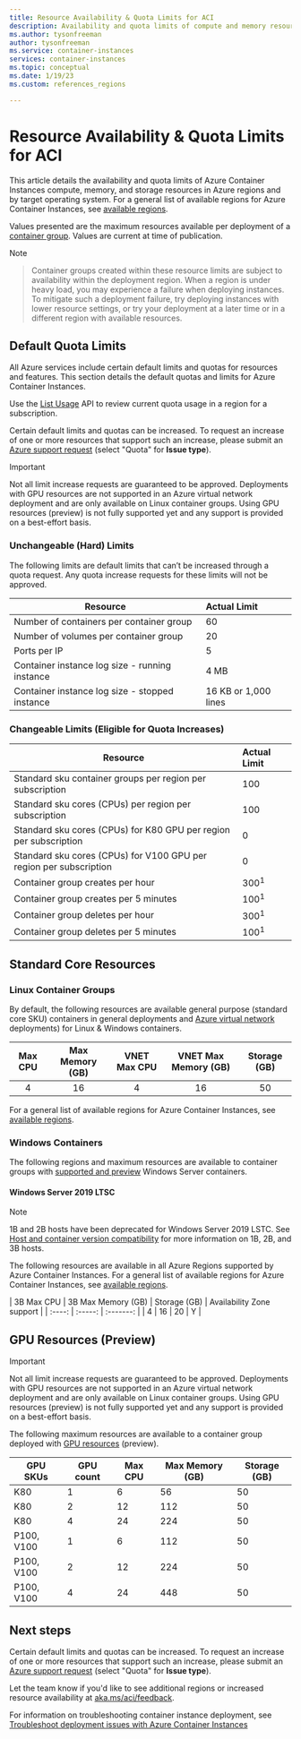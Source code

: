 ```yaml
---
title: Resource Availability & Quota Limits for ACI
description: Availability and quota limits of compute and memory resources for the Azure Container Instances service in different Azure regions.
ms.author: tysonfreeman
author: tysonfreeman
ms.service: container-instances
services: container-instances
ms.topic: conceptual
ms.date: 1/19/23
ms.custom: references_regions

---
```

# Resource Availability & Quota Limits for ACI

This article details the availability and quota limits of Azure Container Instances compute, memory, and storage resources in Azure regions and by target operating system. For a general list of available regions for Azure Container Instances, see [available regions](https://azure.microsoft.com/regions/services/). 

Values presented are the maximum resources available per deployment of a [container group](container-instances-container-groups.md). Values are current at time of publication. 

> [!NOTE] 

> Container groups created within these resource limits are subject to availability within the deployment region. When a region is under heavy load, you may experience a failure when deploying instances. To mitigate such a deployment failure, try deploying instances with lower resource settings, or try your deployment at a later time or in a different region with available resources. 

## Default Quota Limits 

All Azure services include certain default limits and quotas for resources and features. This section details the default quotas and limits for Azure Container Instances.  

Use the [List Usage](/rest/api/container-instances/location/listusage) API to review current quota usage in a region for a subscription. 

Certain default limits and quotas can be increased. To request an increase of one or more resources that support such an increase, please submit an [Azure support request][azure-support] (select "Quota" for **Issue type**). 

> [!IMPORTANT]  
> Not all limit increase requests are guaranteed to be approved.
> Deployments with GPU resources are not supported in an Azure virtual network deployment and are only available on Linux container groups.
> Using GPU resources (preview) is not fully supported yet and any support is provided on a best-effort basis.

### Unchangeable (Hard) Limits 

The following limits are default limits that can’t be increased through a quota request. Any quota increase requests for these limits will not be approved.  

| Resource | Actual Limit | 
| --- | :--- | 
| Number of containers per container group | 60 | 
| Number of volumes per container group | 20 | 
| Ports per IP | 5 | 
| Container instance log size - running instance | 4 MB | 
| Container instance log size - stopped instance | 16 KB or 1,000 lines | 


### Changeable Limits (Eligible for Quota Increases) 

| Resource | Actual Limit | 
| --- | :--- | 
| Standard sku container groups per region per subscription | 100 | 
| Standard sku cores (CPUs) per region per subscription | 100 | 
| Standard sku cores (CPUs) for K80 GPU per region per subscription | 0 | 
| Standard sku cores (CPUs) for V100 GPU per region per subscription | 0 | 
| Container group creates per hour |300<sup>1</sup> | 
| Container group creates per 5 minutes | 100<sup>1</sup> | 
| Container group deletes per hour | 300<sup>1</sup> | 
| Container group deletes per 5 minutes | 100<sup>1</sup> | 

## Standard Core Resources 

### Linux Container Groups 

By default, the following resources are available general purpose (standard core SKU) containers in general deployments and [Azure virtual network](container-instances-vnet.md) deployments) for Linux & Windows containers. 

| Max CPU | Max Memory (GB) | VNET Max CPU | VNET Max Memory (GB) | Storage (GB) | 
| :---: | :---: | :----: | :-----: | :-------: |
| 4 | 16 | 4 | 16 | 50 | 

For a general list of available regions for Azure Container Instances, see [available regions](https://azure.microsoft.com/regions/services/). 

### Windows Containers 

The following regions and maximum resources are available to container groups with [supported and preview](./container-instances-faq.yml) Windows Server containers. 

#### Windows Server 2019 LTSC 

> [!NOTE] 
> 1B and 2B hosts have been deprecated for Windows Server 2019 LSTC. See [Host and container version compatibility](/virtualization/windowscontainers/deploy-containers/update-containers#host-and-container-version-compatibility) for more information on 1B, 2B, and 3B hosts. 

The following resources are available in all Azure Regions supported by Azure Container Instances. For a general list of available regions for Azure Container Instances, see [available regions](https://azure.microsoft.com/regions/services/). 

| 3B Max CPU | 3B Max Memory (GB) | Storage (GB) | Availability Zone support | 
| :----: | :-----: | :-------: | 
| 4 | 16 | 20 | Y | 

## GPU Resources (Preview) 

> [!IMPORTANT]  
> Not all limit increase requests are guaranteed to be approved.
> Deployments with GPU resources are not supported in an Azure virtual network deployment and are only available on Linux container groups.
> Using GPU resources (preview) is not fully supported yet and any support is provided on a best-effort basis.

The following maximum resources are available to a container group deployed with [GPU resources](container-instances-gpu.md) (preview). 

| GPU SKUs | GPU count | Max CPU | Max Memory (GB) | Storage (GB) | 
| --- | --- | --- | --- | --- | 
| K80 | 1 | 6 | 56 | 50 | 
| K80 | 2 | 12 | 112 | 50 | 
| K80 | 4 | 24 | 224 | 50 | 
| P100, V100 | 1 | 6 | 112 | 50 | 
| P100, V100 | 2 | 12 | 224 | 50 | 
| P100, V100 | 4 | 24 | 448 | 50 | 

## Next steps 

Certain default limits and quotas can be increased. To request an increase of one or more resources that support such an increase, please submit an [Azure support request][azure-support] (select "Quota" for **Issue type**). 

Let the team know if you'd like to see additional regions or increased resource availability at [aka.ms/aci/feedback](https://aka.ms/aci/feedback). 

For information on troubleshooting container instance deployment, see [Troubleshoot deployment issues with Azure Container Instances](container-instances-troubleshooting.md) 

<!-- LINKS - External --> 

[az-region-support]: ../availability-zones/az-overview.md#regions 

[azure-support]: https://portal.azure.com/#blade/Microsoft_Azure_Support/HelpAndSupportBlade/newsupportrequest 

 

 
